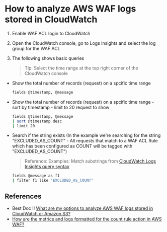 # How to analyze AWS WAF logs stored in CloudWatch

1. Enable WAF ACL login to CloudWatch

2. Open the CloudWatch console, go to Logs Insights and select the log group for the WAF ACL

3. The following shows basic queries

    > Tip: Select the time range at the top right corner of the CloudWatch console

* Show the total number of records (request) on a spcific time range

    ```sh
    fields @timestamp, @message
    ```
* Show the total number of records (request) on a spcific time range - sort by timestamp - limit to 20 request to show
    ```sh 
    fields @timestamp, @message
    | sort @timestamp desc
    | limit 20
    ```
* Search if the string exists (In the example we're searching for the string "EXCLUDED_AS_COUNT" - All requests that match to a WAF ACL Rule which has been configured as COUNT will be tagged with "EXCLUDED_AS_COUNT")
    > Reference: Examples: Match substrings from [CloudWatch Logs Insights query syntax](https://docs.aws.amazon.com/AmazonCloudWatch/latest/logs/CWL_QuerySyntax.html)
    ```sh
    fields @message as f1
    | filter f1 like "EXCLUDED_AS_COUNT"
    ```
    
## References

* Best Doc !! [What are my options to analyze AWS WAF logs stored in CloudWatch or Amazon S3?](https://aws.amazon.com/premiumsupport/knowledge-center/waf-analyze-logs-stored-cloudwatch-s3/?nc1=h_ls)
* [How are the metrics and logs formatted for the count rule action in AWS WAF?](https://aws.amazon.com/premiumsupport/knowledge-center/waf-analyze-count-action-rules/)
